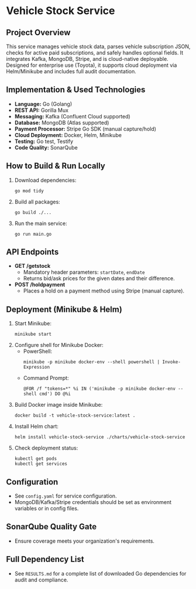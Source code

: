 # Vehicle Stock Service

## Project Overview
This service manages vehicle stock data, parses vehicle subscription JSON, checks for active paid subscriptions, and safely handles optional fields. It integrates Kafka, MongoDB, Stripe, and is cloud-native deployable. Designed for enterprise use (Toyota), it supports cloud deployment via Helm/Minikube and includes full audit documentation.

## Implementation & Used Technologies
- **Language:** Go (Golang)
- **REST API:** Gorilla Mux
- **Messaging:** Kafka (Confluent Cloud supported)
- **Database:** MongoDB (Atlas supported)
- **Payment Processor:** Stripe Go SDK (manual capture/hold)
- **Cloud Deployment:** Docker, Helm, Minikube
- **Testing:** Go test, Testify
- **Code Quality:** SonarQube

## How to Build & Run Locally
1. Download dependencies:
   ```
   go mod tidy
   ```
2. Build all packages:
   ```
   go build ./...
   ```
3. Run the main service:
   ```
   go run main.go
   ```

## API Endpoints
- **GET /getstock**
  - Mandatory header parameters: `startDate`, `endDate`
  - Returns bid/ask prices for the given dates and their difference.
- **POST /holdpayment**
  - Places a hold on a payment method using Stripe (manual capture).

## Deployment (Minikube & Helm)
1. Start Minikube:
   ```
   minikube start
   ```
2. Configure shell for Minikube Docker:
   - PowerShell:
     ```
     minikube -p minikube docker-env --shell powershell | Invoke-Expression
     ```
   - Command Prompt:
     ```
     @FOR /f "tokens=*" %i IN ('minikube -p minikube docker-env --shell cmd') DO @%i
     ```
3. Build Docker image inside Minikube:
   ```
   docker build -t vehicle-stock-service:latest .
   ```
4. Install Helm chart:
   ```
   helm install vehicle-stock-service ./charts/vehicle-stock-service
   ```
5. Check deployment status:
   ```
   kubectl get pods
   kubectl get services
   ```

## Configuration
- See `config.yaml` for service configuration.
- MongoDB/Kafka/Stripe credentials should be set as environment variables or in config files.

## SonarQube Quality Gate
- Ensure coverage meets your organization's requirements.

## Full Dependency List
- See `RESULTS.md` for a complete list of downloaded Go dependencies for audit and compliance.
